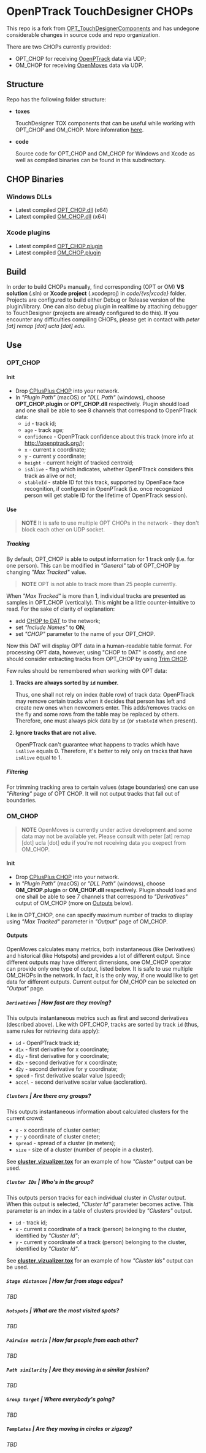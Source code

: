 # OpenPTrack TouchDesigner CHOPs

This repo is a fork from [OPT_TouchDesignerComponents](https://github.com/OpenPTrack/OPT_TouchDesignerComponents) and has undegone considerable changes in source code and repo organization.

There are two CHOPs currently provided: 
- OPT_CHOP for receiving [OpenPTrack](https://github.com/OpenPTrack/open_ptrack_v2) data via UDP;
- OM_CHOP for receiving [OpenMoves](https://github.com/OpenPTrack/OpenMoves) data via UDP.

## Structure

Repo has the following folder structure:
  - **toxes**
  
    TouchDesigner TOX components that can be useful while working with OPT_CHOP and OM_CHOP. More infomration [here](toxes/README.md).
    
  - **code**
  
    Source code for OPT_CHOP and OM_CHOP for Windows and Xcode as well as compiled binaries can be found in this subdirectory.
    
    
## CHOP Binaries

### Windows DLLs

* Latest compiled [OPT_CHOP.dll](code/vs/OPT_CHOP/x64/Release/OPT_CHOP.dll) (x64)
* Latext compiled [OM_CHOP.dll](code/vs/OM_CHOP/x64/Release/OM_CHOP.dll) (x64)

### Xcode plugins

* Latest compiled [OPT_CHOP.plugin](code/xcode/OPT_CHOP.plugin)
* Latest compiled [OM_CHOP.plugin](code/xcode/OM_CHOP.plugin)


## Build

In order to build CHOPs manually, find corresponding (OPT or OM) **VS solution** (.sln) or **Xcode project** (.xcodeproj) in *code/{vs|xcode}* folder. Projects are configured to build either Debug or Release version of the plugin/library. One can also debug plugin in realtime by attaching debugger to TouchDesigner (projects are already configured to do this). If you encounter any difficulties compiling CHOPs, please get in contact with *peter [at] remap [dot] ucla [dot] edu*.

## Use

### OPT_CHOP

#### Init

- Drop [CPlusPlus CHOP](https://www.derivative.ca/wiki099/index.php?title=CPlusPlus_CHOP) into your network.
- In *"Plugin Path"* (macOS) or *"DLL Path"* (windows), choose **OPT_CHOP.plugin** or **OPT_CHOP.dll** respectively.
    Plugin should load and one shall be able to see 8 channels that correspond to OpenPTrack data:
    - `id` - track id;
    - `age` - track age;
    - `confidence` - OpenPTrack confidence about this track (more info at http://openptrack.org/);
    - `x` - current x coordinate;
    - `y` - current y coordinate;
    - `height` - current height of tracked centroid;
    - `isAlive` - flag which indicates, whether OpenPTrack considers this track as alive or not;
    - `stableId` - stable ID fot this track, supported by OpenFace face recognition, if configured in OpenPTrack (i.e. once recognized person will get stable ID for the lifetime of OpenPTrack session).
    
#### Use

> **NOTE** It is safe to use multiple OPT CHOPs in the network - they don't block each other on UDP socket.

##### Tracking
By default, OPT_CHOP is able to output information for 1 track only (i.e. for one person). This can be modified in *"General"* tab of OPT_CHOP by changing *"Max Tracked"* value.

> **NOTE** OPT is not able to track more than 25 people currently.

When *"Max Tracked"* is more than 1, individual tracks are presented as samples in OPT_CHOP (vertically). This might be a little counter-intuitive to read. 
For the sake of clarity of explanation:

- add [CHOP to DAT](http://www.derivative.ca/wiki099/index.php?title=CHOP_to_DAT) to the network;
- set *"Include Names"* to **ON**;
- set *"CHOP"* parameter to the name of your OPT_CHOP.

Now this DAT will display OPT data in a human-readable table format. For processing OPT data, however, using "CHOP to DAT" is costly, and one should consider extracting tracks from OPT_CHOP by using [Trim CHOP](http://www.derivative.ca/wiki099/index.php?title=Trim_CHOP).

Few rules should be remembered when working with OPT data:

1. **Tracks are always sorted by `id` number.**

    Thus, one shall not rely on index (table row) of track data: OpenPTrack may remove certain tracks when it decides that person has left and create new ones when newcomers enter. This adds/removes tracks on the fly and some rows from the table may be replaced by others. Therefore, one must always pick data by `id` (or `stableId` when present).
    
2. **Ignore tracks that are not alive.**

    OpenPTrack can't guarantee what happens to tracks which have `isAlive` equals 0. Therefore, it's better to rely only on tracks that have `isAlive` equal to 1.

##### Filtering

For trimming tracking area to certain values (stage boundaries) one can use *"Filtering"* page of OPT CHOP. It will not output tracks that fall out of boundaries. 


### OM_CHOP

> **NOTE** OpenMoves is currently under active development and some data may not be available yet. Please consult with peter [at] remap [dot] ucla [dot] edu if you're not receiving data you exepect from OM_CHOP.

#### Init

- Drop [CPlusPlus CHOP](https://www.derivative.ca/wiki099/index.php?title=CPlusPlus_CHOP) into your network.
- In *"Plugin Path"* (macOS) or *"DLL Path"* (windows), choose **OM_CHOP.plugin** or **OM_CHOP.dll** respectively.
    Plugin should load and one shall be able to see 7 channels that correspond to *"Derivatives"* output of OM_CHOP (more on [Outputs](#outputs) below).

Like in OPT_CHOP, one can specify maximum number of tracks to display using *"Max Tracked"* parameter in *"Output"* page of OM_CHOP.
    
#### Outputs

OpenMoves calculates many metrics, both instantaneous (like Derivatives) and historical (like Hotspots) and provides a lot of different output. Since different outputs may have different dimensions, one OM_CHOP operator can provide only one type of output, listed below. It is safe to use multiple OM_CHOPs in the network. In fact, it is the only way, if one would like to get data for different outputs. Current output for OM_CHOP can be selected on *"Output"* page.

##### `Derivatives` | *How fast are they moving?*

This outputs instantaneous metrics such as first and second derivatives (described above). Like with OPT_CHOP, tracks are sorted by track `id` (thus, same rules for retrieving data apply):

  - `id` - OpenPTrack track id;
  - `d1x` - first derivative for x coordinate;
  - `d1y` - first derivative for y coordinate;
  - `d2x` - second derivative for x coordinate;
  - `d2y` - second derivative for y coordinate;
  - `speed` - first derivative scalar value (speed); 
  - `accel` - second derivative scalar value (accleration).

##### `Clusters` | *Are there any groups?*

This outputs instantaneous information about calculated clusters for the current crowd:

 - `x` - x coordinate of cluster center;
 - `y` - y coordinate of cluster cneter;
 - `spread` - spread of a cluster (in meters);
 - `size` - size of a cluster (number of people in a cluster).
 
See **[cluster_vizualizer.tox](toxes/cluster_vizualizer.tox)** for an example of how *"Cluster"* output can be used.

##### `Cluster IDs` | *Who's in the group?*

This outputs person tracks for each individual cluster in *Cluster* output. When this output is selected, *"Cluster Id"* parameter becomes active. This parameter is an index in a table of clusters provided by *"Clusters"* output.

 - `id` - track id;
 - `x` - current x coordinate of a track (person) belonging to the cluster, identified by *"Cluster Id"*;
 - `y` - current y coordinate of a track (person) belonging to the cluster, identified by *"Cluster Id"*.

See **[cluster_vizualizer.tox](toxes/cluster_vizualizer.tox)** for an example of how *"Cluster Ids"* output can be used.

##### `Stage distances` | *How far from stage edges?*
*TBD*

##### `Hotspots` | *What are the most visited spots?*
*TBD*

##### `Pairwise matrix` | *How far people from each other?*
*TBD*

##### `Path similarity` | *Are they moving in a similar fashion?*
*TBD*

##### `Group target` | *Where everybody's going?*
*TBD*

##### `Templates` | *Are they moving in circles or zigzag?*
*TBD*
